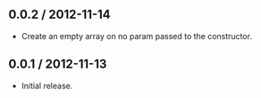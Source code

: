 0.0.2 / 2012-11-14
------------------
* Create an empty array on no param passed to the constructor.

0.0.1 / 2012-11-13
------------------
* Initial release.
